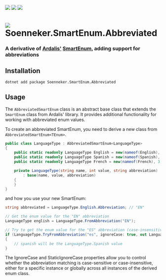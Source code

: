 [![](https://img.shields.io/nuget/v/soenneker.smartenum.abbreviated.svg?style=for-the-badge)](https://www.nuget.org/packages/soenneker.smartenum.abbreviated/)
[![](https://img.shields.io/github/actions/workflow/status/soenneker/soenneker.smartenum.abbreviated/publish-package.yml?style=for-the-badge)](https://github.com/soenneker/soenneker.smartenum.abbreviated/actions/workflows/publish-package.yml)
[![](https://img.shields.io/nuget/dt/soenneker.smartenum.abbreviated.svg?style=for-the-badge)](https://www.nuget.org/packages/soenneker.smartenum.abbreviated/)

# ![](https://user-images.githubusercontent.com/4441470/224455560-91ed3ee7-f510-4041-a8d2-3fc093025112.png) Soenneker.SmartEnum.Abbreviated
### A derivative of [Ardalis'](https://github.com/ardalis) [SmartEnum](https://github.com/ardalis/SmartEnum), adding support for abbreviations

## Installation

```
dotnet add package Soenneker.SmartEnum.Abbreviated
```

## Usage

The `AbbreviatedSmartEnum` class is an abstract base class that extends the `SmartEnum` class from Ardalis' library. It provides additional functionality for working with abbreviated enum values.

To create an abbreviated SmartEnum, you need to derive a new class from `AbbreviatedSmartEnum<TEnum>`.

```csharp
public class LanguageType : AbbreviatedSmartEnum<LanguageType>
{
    public static readonly LanguageType English = new(nameof(English), 1, "EN");
    public static readonly LanguageType Spanish = new(nameof(Spanish), 2, "ES");
    public static readonly LanguageType French = new(nameof(French), 3, "FR");

    private LanguageType(string name, int value, string abbreviation)
        : base(name, value, abbreviation)
    {
    }
}
```

and how you use your new SmartEnum:

```csharp
string abbreviated = LanguageType.English.Abbreviation; // "EN"

// Get the enum value for the "EN" abbreviation
LanguageType english = LanguageType.FromAbbreviation("EN");

// Try to get the enum value for the "ES" abbreviation (case-insensitive)
if (LanguageType.TryFromAbbreviation("es", ignoreCase: true, out LanguageType spanish))
{
    // spanish will be the LanguageType.Spanish value
}
```

The IgnoreCase and StaticIgnoreCase properties allow you to control whether the abbreviation matching is case-sensitive or case-insensitive, either for a specific instance or globally across all instances of the derived enum class.